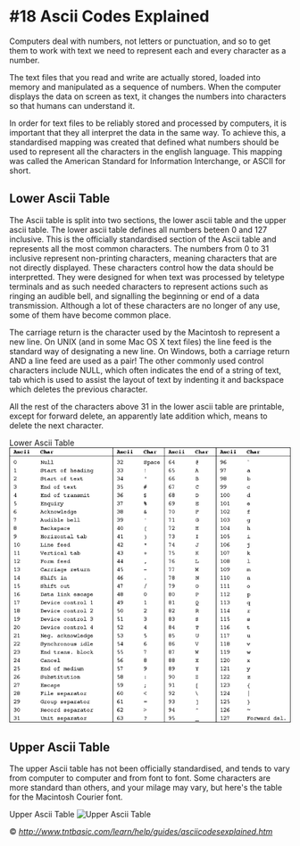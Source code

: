 # #18 Ascii Codes Explained
Computers deal with numbers, not letters or punctuation, and so to get them to work with text we need to represent each and every character as a number.

The text files that you read and write are actually stored, loaded into memory and manipulated as a sequence of numbers. When the computer displays the data on screen as text, it changes the numbers into characters so that humans can understand it.

In order for text files to be reliably stored and processed by computers, it is important that they all interpret the data in the same way. To achieve this, a standardised mapping was created that defined what numbers should be used to represent all the characters in the english language. This mapping was called the American Standard for Information Interchange, or ASCII for short.

## Lower Ascii Table

The Ascii table is split into two sections, the lower ascii table and the upper ascii table. The lower ascii table defines all numbers beteen 0 and 127 inclusive. This is the officially standardised section of the Ascii table and represents all the most common characters.
The numbers from 0 to 31 inclusive represent non-printing characters, meaning characters that are not directly displayed. These characters control how the data should be interpretted. They were designed for when text was processed by teletype terminals and as such needed characters to represent actions such as ringing an audible bell, and signalling the beginning or end of a data transmission. Although a lot of these characters are no longer of any use, some of them have become common place.

The carriage return is the character used by the Macintosh to represent a new line. On UNIX (and in some Mac OS X text files) the line feed is the standard way of designating a new line. On Windows, both a carriage return AND a line feed are used as a pair! The other commonly used control characters include NULL, which often indicates the end of a string of text, tab which is used to assist the layout of text by indenting it and backspace which deletes the previous character.

All the rest of the characters above 31 in the lower ascii table are printable, except for forward delete, an apparently late addition which, means to delete the next character.

Lower Ascii Table
![Lower Ascii Table](https://github.com/dat17v1/18_ASCII/raw/master/Materials/lowerasciitable.gif)

## Upper Ascii Table

The upper Ascii table has not been officially standardised, and tends to vary from computer to computer and from font to font. Some characters are more standard than others, and your milage may vary, but here's the table for the Macintosh Courier font.

Upper Ascii Table
![Upper Ascii Table]()



&copy; _http://www.tntbasic.com/learn/help/guides/asciicodesexplained.htm_
